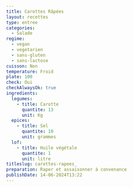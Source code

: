 ```yaml
---
title: Carottes Râpées
layout: recettes
type: entree
categories:
  - Salade
regime:
  - vegan
  - vegetarien
  - sans-gluten
  - sans-lactose
cuisson: Non
temperature: Froid
plate: 100
check: Oui
checkAlwaysOk: true
ingredients:
  legumes:
    - title: Carotte
      quantite: 13
      unit: Kg
  epices:
    - title: Sel
      quantite: 10
      unit: grammes
  lof:
    - title: Huile végétale
      quantite: 1
      unit: litre
titleslug: carottes-rapees_
preparation: Raper et assaisonner à convenance
publishDate: 14-06-2024T13:22
---
```

